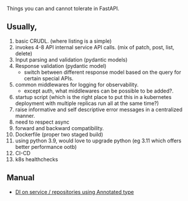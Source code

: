 Things you can and cannot tolerate in FastAPI.

## Usually,

1. basic CRUDL. (where listing is a simple)
2. invokes 4-8 API internal service API calls. (mix of patch, post, list, delete)
3. Input parsing and validation (pydantic models)
4. Response validation (pydantic model)
   - switch between different response model based on the query for certain special APIs.
5. common middlewares for logging for observability.
   - except auth, what middlewares can be possible to be added?.
6. startup script (which is the right place to put this in a kubernetes deployment with multiple replicas run all at the same time?)
7. raise informative and self descriptive error messages in a centralized manner.
8. need to respect async
9. forward and backward compatibility.
10. Dockerfile (proper two staged build)
11. using python 3.9, would love to upgrade python (eg 3.11 which offers better performance ootb)
12. CI-CD
13. k8s healthchecks

## Manual

- [DI on service / repositories using Annotated type](https://blog.dotcs.me/posts/fastapi-dependency-injection-x-layers)

